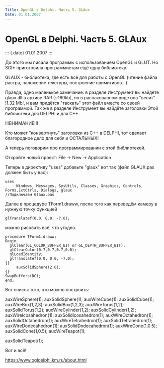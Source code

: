```yaml
---
Title: OpenGL в Delphi. Часть 5. GLAux
Date: 01.01.2007
---
```



OpenGL в Delphi. Часть 5. GLAux
===============================

::: {.date}
01.01.2007
:::

До этого мы писали программы с использованием OpenGL и GLUT.
Но SGI* приготовила программистам ещё одну библиотеку.

GLAUX - библиотека, где есть всё для работы с OpenGL
(чтение файла растра, наложение текстуры, построение примитивов...).

Правда,
одно маленькое замечание: в разделе Инструмент вы найдёте
glaux.dll в архиве RAR (\~160kb), но в распакованном виде она
"весит" !1.32 Mb!, и вам придётся "таскать" этот файл вместе
со своей программой. Так же в разделе Инструмент вы найдёте
заголовки Этой библиотеки для DELPHI и для C++.

!!!ВНИМАНИЕ!!!

Кто может "конвертнуть" заголовки из С++ в DELPHI, тот сделает
благородное дело для себя и ОСТАЛЬНЫХ!

А теперь поговорим про программировании с этой библиотекой.

Откройте новый проект: File -\> New -\> Application

Теперь в директиву "uses" добавьте "glaux" вот так
(файл GLAUX.pas должен быть у вас):

    uses
         Windows, Messages, SysUtils, Classes, Graphics, Controls,
    Forms,ExtCtrls, Dialogs, glaux 
    //Подключаем Glaux.pas

Далее в процедуре TForm1.draww, после того как переведём
камеру в нужную точку функцией

    glTranslatef(0.0, 0.0, -7.0);

можно рисовать всё, что угодно.

    procedure TForm1.draww;
    Begin
      glClear(GL_COLOR_BUFFER_BIT or GL_DEPTH_BUFFER_BIT);
      glClearColor(0.7,0.7,0.7,0.0);
      glLoadIdentity; 
      glTranslatef(0.0, 0.0, -7.0);
    {}
         auxSolidSphere(2.0);
    {}
    SwapBuffers(DC);
    end;

Вот список того, что можно построить:

auxWireSphere(1); auxSolidSphere(1); auxWireCube(1); auxSolidCube(1);
auxWireBox(1,2,3); auxSolidBox(1,2,3); auxWireTorus(1,2);
auxSolidTorus(1,2); auxWireCylinder(1,2); auxSolidCylinder(1,2);
auxWireIcosahedron(1); auxSolidIcosahedron(1); auxWireOctahedron(1);
auxSolidOctahedron(1); auxWireTetrahedron(1); auxSolidTetrahedron(1);
auxWireDodecahedron(1); auxSolidDodecahedron(1); auxWireCone(1,0.5);
auxSolidCone(1,0.5); auxWireTeapot(1);

auxSolidTeapot(1);

Вот и всё!

<https://www.ogldelphi.km.ru/about.html>
